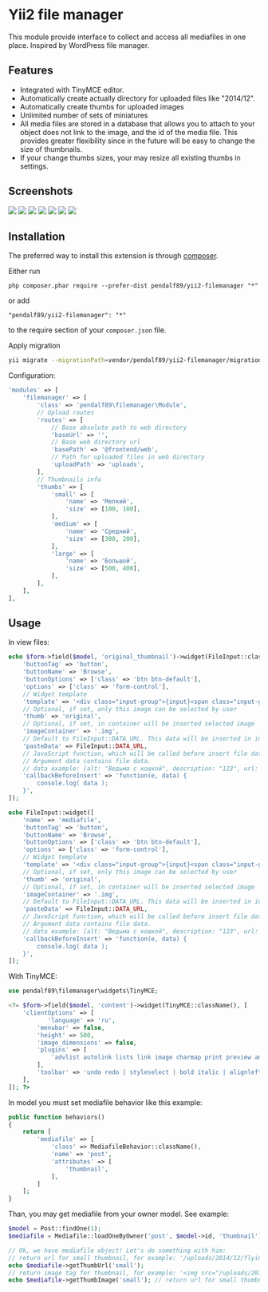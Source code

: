 Yii2 file manager
================
This module provide interface to collect and access all mediafiles in one place. Inspired by WordPress file manager.

Features
------------
* Integrated with TinyMCE editor.
* Automatically create actually directory for uploaded files like "2014/12".
* Automatically create thumbs for uploaded images
* Unlimited number of sets of miniatures
* All media files are stored in a database that allows you to attach to your object does not link to the image, and the id of the media file. This provides greater flexibility since in the future will be easy to change the size of thumbnails.
* If your change thumbs sizes, your may resize all existing thumbs in settings.

Screenshots
------------
<img src="http://zabolotskikh.com/wp-content/uploads/2014/12/yii2-filemanager-upload.png">

<img src="http://zabolotskikh.com/wp-content/uploads/2014/12/yii2-filemanager-image-select.png">

<img src="http://zabolotskikh.com/wp-content/uploads/2014/12/yii2-filemanager-index.png">

<img src="http://zabolotskikh.com/wp-content/uploads/2014/12/yii2-filemanager-files-in-admin.png">

<img src="http://zabolotskikh.com/wp-content/uploads/2014/12/yii2-filemanager-settings.png">

<img src="http://zabolotskikh.com/wp-content/uploads/2014/12/yii2-filemanager-selected-image.png">

<img src="http://zabolotskikh.com/wp-content/uploads/2014/12/yii2-filemanager-selected-image-without-input.png">

Installation
------------
The preferred way to install this extension is through [composer](http://getcomposer.org/download/).

Either run

```
php composer.phar require --prefer-dist pendalf89/yii2-filemanager "*"
```

or add

```
"pendalf89/yii2-filemanager": "*"
```

to the require section of your `composer.json` file.

Apply migration
```sh
yii migrate --migrationPath=vendor/pendalf89/yii2-filemanager/migrations
```

Configuration:

```php
'modules' => [
    'filemanager' => [
        'class' => 'pendalf89\filemanager\Module',
        // Upload routes
        'routes' => [
            // Base absolute path to web directory
            'baseUrl' => '',
            // Base web directory url
            'basePath' => '@frontend/web',
            // Path for uploaded files in web directory
            'uploadPath' => 'uploads',
        ],
        // Thumbnails info
        'thumbs' => [
            'small' => [
                'name' => 'Мелкий',
                'size' => [100, 100],
            ],
            'medium' => [
                'name' => 'Средний',
                'size' => [300, 200],
            ],
            'large' => [
                'name' => 'Большой',
                'size' => [500, 400],
            ],
        ],
    ],
],
```

Usage
------------
In view files:

```php
echo $form->field($model, 'original_thumbnail')->widget(FileInput::className(), [
    'buttonTag' => 'button',
    'buttonName' => 'Browse',
    'buttonOptions' => ['class' => 'btn btn-default'],
    'options' => ['class' => 'form-control'],
    // Widget template
    'template' => '<div class="input-group">{input}<span class="input-group-btn">{button}</span></div>',
    // Optional, if set, only this image can be selected by user
    'thumb' => 'original',
    // Optional, if set, in container will be inserted selected image
    'imageContainer' => '.img',
    // Default to FileInput::DATA_URL. This data will be inserted in input field
    'pasteData' => FileInput::DATA_URL,
    // JavaScript function, which will be called before insert file data to input.
    // Argument data contains file data.
    // data example: [alt: "Ведьма с кошкой", description: "123", url: "/uploads/2014/12/vedma-100x100.jpeg", id: "45"]
    'callbackBeforeInsert' => 'function(e, data) {
        console.log( data );
    }',
]);

echo FileInput::widget([
    'name' => 'mediafile',
    'buttonTag' => 'button',
    'buttonName' => 'Browse',
    'buttonOptions' => ['class' => 'btn btn-default'],
    'options' => ['class' => 'form-control'],
    // Widget template
    'template' => '<div class="input-group">{input}<span class="input-group-btn">{button}</span></div>',
    // Optional, if set, only this image can be selected by user
    'thumb' => 'original',
    // Optional, if set, in container will be inserted selected image
    'imageContainer' => '.img',
    // Default to FileInput::DATA_URL. This data will be inserted in input field
    'pasteData' => FileInput::DATA_URL,
    // JavaScript function, which will be called before insert file data to input.
    // Argument data contains file data.
    // data example: [alt: "Ведьма с кошкой", description: "123", url: "/uploads/2014/12/vedma-100x100.jpeg", id: "45"]
    'callbackBeforeInsert' => 'function(e, data) {
        console.log( data );
    }',
]);
```

With TinyMCE:
```php
use pendalf89\filemanager\widgets\TinyMCE;

<?= $form->field($model, 'content')->widget(TinyMCE::className(), [
    'clientOptions' => [
           'language' => 'ru',
        'menubar' => false,
        'height' => 500,
        'image_dimensions' => false,
        'plugins' => [
            'advlist autolink lists link image charmap print preview anchor searchreplace visualblocks code contextmenu table',
        ],
        'toolbar' => 'undo redo | styleselect | bold italic | alignleft aligncenter alignright alignjustify | bullist numlist outdent indent | link image | code',
    ],
]); ?>
```

In model you must set mediafile behavior like this example:

```php
public function behaviors()
{
    return [
        'mediafile' => [
            'class' => MediafileBehavior::className(),
            'name' => 'post',
            'attributes' => [
                'thumbnail',
            ],
        ]
    ];
}
```

Than, you may get mediafile from your owner model.
See example:

```php
$model = Post::findOne(1);
$mediafile = Mediafile::loadOneByOwner('post', $model->id, 'thumbnail');

// Ok, we have mediafile object! Let's do something with him:
// return url for small thumbnail, for example: '/uploads/2014/12/flying-cats.jpg'
echo $mediafile->getThumbUrl('small');
// return image tag for thumbnail, for example: '<img src="/uploads/2014/12/flying-cats.jpg" alt="Летающие коты">'
echo $mediafile->getThumbImage('small'); // return url for small thumbnail
```
